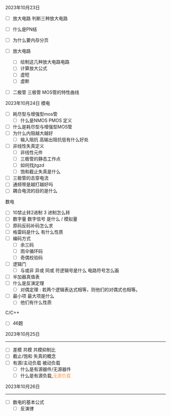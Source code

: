 2023年10月23日
- [ ] 放大电路 判断三种放大电路
- [ ] 什么是PN结
- [ ] 为什么要内存分页
- [ ] 放大电路
	- [ ] 绘制这几种放大电路电路
	- [ ] 计算放大公式
	- [ ] 虚短 
	- [ ] 虚断
- [ ] 二极管 三极管 MOS管的特性曲线


2023年10月24日
模电
- [ ] 耗尽型与增强型mos管
	- [ ] 什么是NMOS PMOS 定义
- [ ] 什么是耗尽型与增强型MOS管
- [ ] 为什么内阻越大越好
	- [ ] 输入阻抗 高输出阻抗低有什么好处
- [ ] 非线性失真定义
	- [ ] 非线性元件
	- [ ] 三极管的静态工作点
	- [ ] 如何找jtgzd
	- [ ] 饱和截止失真是什么
- [ ] 三极管的击穿电流
- [ ] 通频带是越打越好吗
- [ ] 耦合电流的目的是什么

数电
- [ ] 10禁止转2进制 3 进制怎么转
- [ ] 数字量 数字信号 是什么 / 模拟量
- [ ] 原码反码补码怎么求
- [ ] 格雷码是什么 有什么性质
- [ ] 编码方式
	- [ ] 余三码
	- [ ] 雨伞循环码
	- [ ] 奇偶校验码
- [ ] 逻辑门
	- [ ] 与或非 异或 同或 符逻辑号是什么 电路符号怎么画
- [ ] 半加器真值表
- [ ] 什么是反演定理
	- [ ] 对偶定理 : 若两个逻辑表达式相等，则他们的对偶式也相等。
- [ ] 最小项 最大项是什么
	- [ ] 他们有什么性质

C/C++
- [ ] 46题

2023年10月25日
___
- [ ] 差模 共模 共模抑制比
- [ ] 截止/饱和 失真的概念
- [ ] 有源/主动负载 被动负载
	- [ ] 什么是有源器件/无源器件
	- [ ] 什么是有源负载,<font color="#f79646">无源负载</font>

2023年10月26日
___
- [ ] 数电的基本公式
	- [ ] 反演律